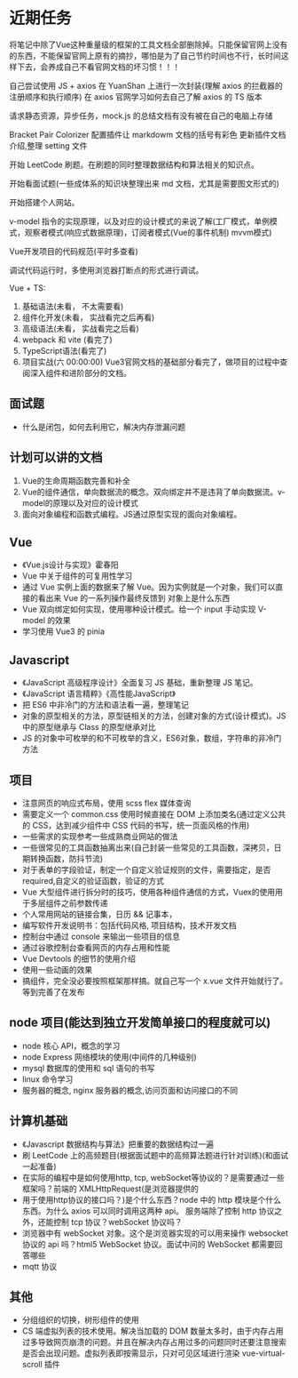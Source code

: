 <!--
 *@Author: x09898 coder_xujie@163.com
 * @Date: 2022-05-09 20:54:40
 * @LastEditors: x09898 coder_xujie@163.com
 * @LastEditTime: 2023-02-08 11:31:52
 * @FilePath: \HTML-CSS-Javascript-\待解决的知识点\近期的学习要务.md
 * @Description: 近期的学习任务(面试前需要完成的知识点)
-->
# 近期任务

将笔记中除了Vue这种重量级的框架的工具文档全部删除掉。只能保留官网上没有的东西，不能保留官网上原有的摘抄，哪怕是为了自己节约时间也不行，长时间这样下去，会养成自己不看官网文档的坏习惯！！！

自己尝试使用 JS + axios 在 YuanShan 上进行一次封装(理解 axios 的拦截器的注册顺序和执行顺序)
在 axios 官网学习如何去自己了解 axios 的 TS 版本

请求静态资源，异步任务，mock.js 的总结文档有没有被在自己的电脑上存储

Bracket Pair Colorizer 配置插件让 markdowm 文档的括号有彩色
更新插件文档介绍,整理 setting 文件

开始 LeetCode 刷题。在刷题的同时整理数据结构和算法相关的知识点。

开始看面试题(一些成体系的知识块整理出来 md 文档，尤其是需要图文形式的)

开始搭建个人网站。

v-model 指令的实现原理，以及对应的设计模式的来说了解(工厂模式，单例模式，观察者模式(响应式数据原理)，订阅者模式(Vue的事件机制) mvvm模式)

Vue开发项目的代码规范(平时多查看)

调试代码运行时，多使用浏览器打断点的形式进行调试。

Vue + TS:

 1. 基础语法(未看， 不太需要看)
 2. 组件化开发(未看， 实战看完之后再看)
 3. 高级语法(未看， 实战看完之后看)
 4. webpack 和 vite (看完了)
 5. TypeScript语法(看完了)
 6. 项目实战(六 00:00:00) Vue3官网文档的基础部分看完了，做项目的过程中查阅深入组件和进阶部分的文档。

## 面试题

* 什么是闭包，如何去利用它，解决内存泄漏问题

## 计划可以讲的文档

1. Vue的生命周期函数完善和补全
2. Vue的组件通信，单向数据流的概念。双向绑定并不是违背了单向数据流。v-model的原理以及对应的设计模式
3. 面向对象编程和函数式编程。JS通过原型实现的面向对象编程。

## Vue

* 《Vue.js设计与实现》霍春阳
* Vue 中关于组件的可复用性学习
* 通过 Vue 实例上面的数据来了解 Vue。因为实例就是一个对象，我们可以直接的看出来 Vue 的一系列操作最终反馈到 对象上是什么东西
* Vue 双向绑定如何实现，使用哪种设计模式。给一个 input 手动实现 V-model 的效果
* 学习使用 Vue3 的 pinia

## Javascript

* 《JavaScript 高级程序设计》全面复习 JS 基础，重新整理 JS 笔记。
* 《JavaScript 语言精粹》《高性能JavaScript》
* 把 ES6 中非冷门的方法和语法看一遍，整理笔记
* 对象的原型相关的方法，原型链相关的方法，创建对象的方式(设计模式)。JS 中的原型继承与 Class 的原型继承对比
* JS 的对象中可枚举的和不可枚举的含义，ES6对象，数组，字符串的非冷门方法

## 项目

* 注意网页的响应式布局，使用 scss flex 媒体查询
* 需要定义一个 common.css 使用时候直接在 DOM 上添加类名(通过定义公共的 CSS，达到减少组件中 CSS 代码的书写，统一页面风格的作用)
* 一些需求的实现参考一些成熟商业网站的做法
* 一些很常见的工具函数抽离出来(自己封装一些常见的工具函数，深拷贝，日期转换函数，防抖节流)
* 对于表单的字段验证，制定一个自定义验证规则的文件，需要指定，是否required,自定义的验证函数，验证的方式
* Vue 大型组件进行拆分时的技巧，使用各种组件通信的方式，Vuex的使用用于多层组件之前参数传递
* 个人常用网站的链接合集，日历 && 记事本，
* 编写软件开发说明书：包括代码风格, 项目结构，技术开发文档
* 控制台中通过 console 来输出一些项目的信息
* 通过谷歌控制台查看网页的内存占用和性能
* Vue Devtools 的细节的使用介绍
* 使用一些动画的效果
* 搞组件，完全没必要按照框架那样搞。就自己写一个 x.vue 文件开始就行了。等到完善了在发布

## node 项目(能达到独立开发简单接口的程度就可以)

* node 核心 API，概念的学习
* node Express 网络模块的使用(中间件的几种级别)
* mysql 数据库的使用和 sql 语句的书写
* linux 命令学习
* 服务器的概念, nginx 服务器的概念,访问页面和访问接口的不同

## 计算机基础

* 《Javascript 数据结构与算法》把重要的数据结构过一遍
* 刷 LeetCode 上的高频题目(根据面试题中的高频算法题进行针对训练)(和面试一起准备)
* 在实际的编程中是如何使用http, tcp, webSocket等协议的？是需要通过一些框架吗？前端的 XMLHttpRequest(是浏览器提供的
* 用于使用http协议的接口吗？)是个什么东西？node 中的 http 模块是个什么东西。为什么 axios 可以同时调用这两种 api。 服务端除了控制 http 协议之外，还能控制 tcp 协议？webSocket 协议吗？
* 浏览器中有 webSocket 对象。这个是浏览器实现的可以用来操作 websocket 协议的 api 吗？html5 WebSocket 协议。面试中问的 WebSocket 都需要回答哪些
* mqtt 协议

## 其他

* 分组组织的切换，树形组件的使用
* CS 端虚拟列表的技术使用。解决当加载的 DOM 数量太多时，由于内存占用过多导致网页崩溃的问题。并且在解决内存占用过多的问题同时还要注意搜索是否会出现问题。虚拟列表即按需显示，只对可见区域进行渲染 vue-virtual-scroll 插件
